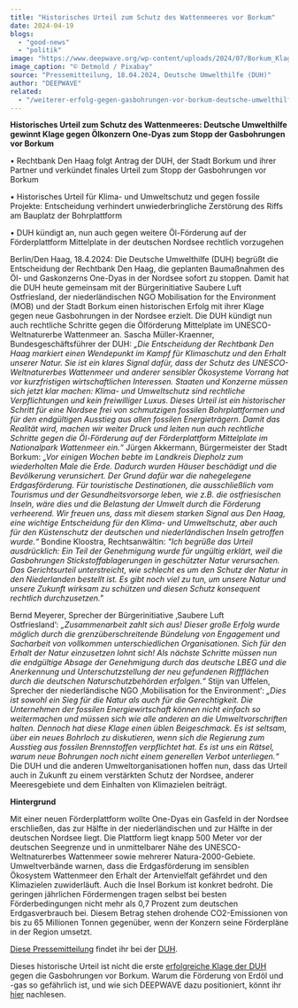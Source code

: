 ```yaml
---
title: "Historisches Urteil zum Schutz des Wattenmeeres vor Borkum"
date: 2024-04-19
blogs: 
  - "good-news"
  - "politik"
image: "https://www.deepwave.org/wp-content/uploads/2024/07/Borkum_Klage_gegen_Gasbohrungen_Detmold.jpg"
image_caption: "© Detmold / Pixabay"
source: "Pressemitteilung, 18.04.2024, Deutsche Umwelthilfe (DUH)"
author: "DEEPWAVE"
related: 
  - "/weiterer-erfolg-gegen-gasbohrungen-vor-borkum-deutsche-umwelthilfe-erreicht-vor-gericht-aufrechterhaltung-des-baustopps/"
---
```


**Historisches Urteil zum Schutz des Wattenmeeres: Deutsche Umwelthilfe gewinnt Klage gegen Ölkonzern One-Dyas zum Stopp der Gasbohrungen vor Borkum**

• Rechtbank Den Haag folgt Antrag der DUH, der Stadt Borkum und ihrer Partner und verkündet finales Urteil zum Stopp der Gasbohrungen vor Borkum

• Historisches Urteil für Klima- und Umweltschutz und gegen fossile Projekte: Entscheidung verhindert unwiederbringliche Zerstörung des Riffs am Bauplatz der Bohrplattform

• DUH kündigt an, nun auch gegen weitere Öl-Förderung auf der Förderplattform Mittelplate in der deutschen Nordsee rechtlich vorzugehen

Berlin/Den Haag, 18.4.2024: Die Deutsche Umwelthilfe (DUH) begrüßt die Entscheidung der Rechtbank Den Haag, die geplanten Baumaßnahmen des Öl- und Gaskonzerns One-Dyas in der Nordsee sofort zu stoppen. Damit hat die DUH heute gemeinsam mit der Bürgerinitiative Saubere Luft Ostfriesland, der niederländischen NGO Mobilisation for the Environment (MOB) und der Stadt Borkum einen historischen Erfolg mit ihrer Klage gegen neue Gasbohrungen in der Nordsee erzielt. Die DUH kündigt nun auch rechtliche Schritte gegen die Ölförderung Mittelplate im UNESCO-Weltnaturerbe Wattenmeer an. Sascha Müller-Kraenner, Bundesgeschäftsführer der DUH: _„Die Entscheidung der Rechtbank Den Haag markiert einen Wendepunkt im Kampf für Klimaschutz und den Erhalt unserer Natur. Sie ist ein klares Signal dafür, dass der Schutz des UNESCO-Weltnaturerbes Wattenmeer und anderer sensibler Ökosysteme Vorrang hat vor kurzfristigen wirtschaftlichen Interessen. Staaten und Konzerne müssen sich jetzt klar machen: Klima- und Umweltschutz sind rechtliche Verpflichtungen und kein freiwilliger Luxus. Dieses Urteil ist ein historischer Schritt für eine Nordsee frei von schmutzigen fossilen Bohrplattformen und für den endgültigen Ausstieg aus allen fossilen Energieträgern. Damit das Realität wird, machen wir weiter Druck und leiten nun auch rechtliche Schritte gegen die Öl-Förderung auf der Förderplattform Mittelplate im Nationalpark Wattenmeer ein.“_ Jürgen Akkermann, Bürgermeister der Stadt Borkum: _„Vor einigen Wochen bebte im Landkreis Diepholz zum wiederholten Male die Erde. Dadurch wurden Häuser beschädigt und die Bevölkerung verunsichert. Der Grund dafür war die nahegelegene Erdgasförderung. Für touristische Destinationen, die ausschließlich vom Tourismus und der Gesundheitsvorsorge leben, wie z.B. die ostfriesischen Inseln, wäre dies und die Belastung der Umwelt durch die Förderung verheerend. Wir freuen uns, dass mit diesem starken Signal aus Den Haag, eine wichtige Entscheidung für den Klima- und Umweltschutz, aber auch für den Küstenschutz der deutschen und niederländischen Inseln getroffen wurde.“_ Bondine Kloostra, Rechtsanwältin: _"Ich begrüße das Urteil ausdrücklich: Ein Teil der Genehmigung wurde für ungültig erklärt, weil die Gasbohrungen Stickstoffablagerungen in geschützter Natur verursachen. Das Gerichtsurteil unterstreicht, wie schlecht es um den Schutz der Natur in den Niederlanden bestellt ist. Es gibt noch viel zu tun, um unsere Natur und unsere Zukunft wirksam zu schützen und diesen Schutz konsequent rechtlich durchzusetzen."_

Bernd Meyerer, Sprecher der Bürgerinitiative ‚Saubere Luft Ostfriesland‘: _„Zusammenarbeit zahlt sich aus! Dieser große Erfolg wurde möglich durch die grenzüberschreitende Bündelung von Engagement und Sacharbeit von vollkommen unterschiedlichen Organisationen. Sich für den Erhalt der Natur einzusetzen lohnt sich! Als nächste Schritte müssen nun die endgültige Absage der Genehmigung durch das deutsche LBEG und die Anerkennung und Unterschutzstellung der neu gefundenen Riffflächen durch die deutschen Naturschutzbehörden erfolgen.“_ Stijn van Uffelen, Sprecher der niederländische NGO ‚Mobilisation for the Environment‘: _„Dies ist sowohl ein Sieg für die Natur als auch für die Gerechtigkeit. Die Unternehmen der fossilen Energiewirtschaft können nicht einfach so weitermachen und müssen sich wie alle anderen an die Umweltvorschriften halten. Dennoch hat diese Klage einen üblen Beigeschmack. Es ist seltsam, über ein neues Bohrloch zu diskutieren, wenn sich die Regierung zum Ausstieg aus fossilen Brennstoffen verpflichtet hat. Es ist uns ein Rätsel, warum neue Bohrungen noch nicht einem generellen Verbot unterliegen.“_ Die DUH und die anderen Umweltorganisationen hoffen nun, dass das Urteil auch in Zukunft zu einem verstärkten Schutz der Nordsee, anderer Meeresgebiete und dem Einhalten von Klimazielen beiträgt.

**Hintergrund**

Mit einer neuen Förderplattform wollte One-Dyas ein Gasfeld in der Nordsee erschließen, das zur Hälfte in der niederländischen und zur Hälfte in der deutschen Nordsee liegt. Die Plattform liegt knapp 500 Meter vor der deutschen Seegrenze und in unmittelbarer Nähe des UNESCO-Weltnaturerbes Wattenmeer sowie mehrerer Natura-2000-Gebiete. Umweltverbände warnen, dass die Erdgasförderung im sensiblen Ökosystem Wattenmeer den Erhalt der Artenvielfalt gefährdet und den Klimazielen zuwiderläuft. Auch die Insel Borkum ist konkret bedroht. Die geringen jährlichen Fördermengen tragen selbst bei besten Förderbedingungen nicht mehr als 0,7 Prozent zum deutschen Erdgasverbrauch bei. Diesem Betrag stehen drohende CO2-Emissionen von bis zu 65 Millionen Tonnen gegenüber, wenn der Konzern seine Förderpläne in der Region umsetzt.

[Diese Pressemitteilung](https://www.duh.de/presse/pressemitteilungen/pressemitteilung/historisches-urteil-zum-schutz-des-wattenmeeres-deutsche-umwelthilfe-gewinnt-klage-gegen-oelkonzern/) findet ihr bei der [DUH](https://www.duh.de/).

Dieses historische Urteil ist nicht die erste [erfolgreiche Klage der DUH](https://www.deepwave.org/weiterer-erfolg-gegen-gasbohrungen-vor-borkum-deutsche-umwelthilfe-erreicht-vor-gericht-aufrechterhaltung-des-baustopps/) gegen die Gasbohrungen vor Borkum. Warum die Förderung von Erdöl und -gas so gefährlich ist, und wie sich DEEPWAVE dazu positioniert, könnt ihr [hier](https://www.deepwave.org/die-ozeane/erdoel-und-erdgas/) nachlesen.
